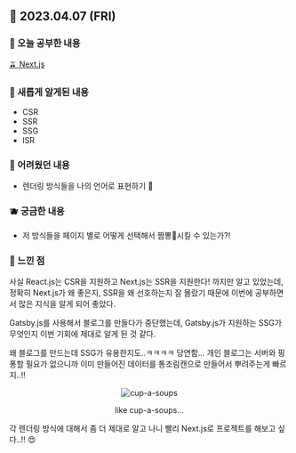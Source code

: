 ## 🍰 2023.04.07 (FRI)

### 🍑 오늘 공부한 내용

[🫒 Next.js](https://github.com/merryfraise/TIL/blob/main/Next.js/Next.js.md)

### 🍓 새롭게 알게된 내용

-   CSR
-   SSR
-   SSG
-   ISR

### 🍒 어려웠던 내용

-   렌더링 방식들을 나의 언어로 표현하기 🥹

### 🫐 궁금한 내용

-   저 방식들을 페이지 별로 어떻게 선택해서 짬뽕🍜시킬 수 있는가?!

### 🐰 느낀 점

사실 React.js는 CSR을 지원하고 Next.js는 SSR을 지원한다! 까지만 알고 있었는데, 정확히 Next.js가 왜 좋은지, SSR을 왜 선호하는지 잘 몰랐기 때문에 이번에 공부하면서 많은 지식을 알게 되어 좋았다.

Gatsby.js를 사용해서 블로그를 만들다가 중단했는데, Gatsby.js가 지원하는 SSG가 무엇인지 이번 기회에 제대로 알게 된 것 같다.

왜 블로그를 만드는데 SSG가 유용한지도..ㅋㅋㅋㅋ 당연함... 개인 블로그는 서버와 핑퐁할 필요가 없으니까 이미 만들어진 데이터를 통조림캔으로 만들어서 뿌려주는게 빠르지..!!

<div align="center">

  ![cup-a-soups](https://img1.daumcdn.net/thumb/R1280x0/?scode=mtistory2&fname=https%3A%2F%2Fblog.kakaocdn.net%2Fdn%2Fl2jnA%2Fbtr8LK827Sq%2FUJzoWbKOuwAykikTcIuR01%2Fimg.png)

  like cup-a-soups...

</div>

각 렌더링 방식에 대해서 좀 더 제대로 알고 나니 빨리 Next.js로 프로젝트를 해보고 싶다..!! 😍
